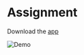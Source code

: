 
# Assignment  

Download the [app](https://github.com/ArjanAswal/Assignment_2/raw/master/assets/app-release.apk)

![Demo](%3Cimg%20src=%22https://raw.githubusercontent.com/ArjanAswal/Assignment_2/master/assets/demo.mp4%22%20alt=%22Demo%22%20/%3E)

